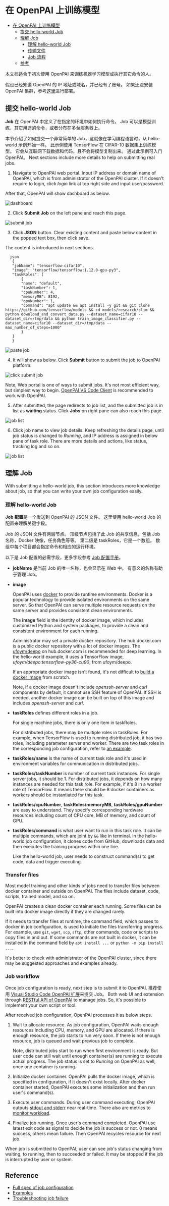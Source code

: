 <!--
  Copyright (c) Microsoft Corporation
  All rights reserved.

  MIT License

  Permission is hereby granted, free of charge, to any person obtaining a copy of this software and associated
  documentation files (the "Software"), to deal in the Software without restriction, including without limitation
  the rights to use, copy, modify, merge, publish, distribute, sublicense, and/or sell copies of the Software, and
  to permit persons to whom the Software is furnished to do so, subject to the following conditions:
  The above copyright notice and this permission notice shall be included in all copies or substantial portions of the Software.

  THE SOFTWARE IS PROVIDED *AS IS*, WITHOUT WARRANTY OF ANY KIND, EXPRESS OR IMPLIED, INCLUDING
  BUT NOT LIMITED TO THE WARRANTIES OF MERCHANTABILITY, FITNESS FOR A PARTICULAR PURPOSE AND
  NONINFRINGEMENT. IN NO EVENT SHALL THE AUTHORS OR COPYRIGHT HOLDERS BE LIABLE FOR ANY CLAIM,
  DAMAGES OR OTHER LIABILITY, WHETHER IN AN ACTION OF CONTRACT, TORT OR OTHERWISE, ARISING FROM,
  OUT OF OR IN CONNECTION WITH THE SOFTWARE OR THE USE OR OTHER DEALINGS IN THE SOFTWARE.
-->

# 在 OpenPAI 上训练模型

- [在 OpenPAI 上训练模型](#train-models-on-openpai) 
  - [提交 hello-world Job](#submit-a-hello-world-job)
  - [理解 Job](#understand-job) 
    - [理解 hello-world Job](#learn-hello-world-job)
    - [传输文件](#transfer-files)
    - [Job 流程](#job-workflow)
  - [参考](#reference)

本文档适合于初次使用 OpenPAI 来训练机器学习模型或执行其它命令的人。

假设已经知道 OpenPAI 的 IP 地址或域名，并已经有了账号。 如果还没安装 OpenPAI 集群，参考[这里](../../../README_zh_CN.md#部署)进行部署。

## 提交 hello-world Job

**Job** 在 OpenPAI 中定义了在指定的环境中如何执行命令。 Job 可以是模型训练，其它用途的命令，或者分布在多台服务器上。

本节介绍了如何提交一个非常简单的 Job，这就像在学习编程语言时，从 hello-world 示例开始一样。 此示例使用 TensorFlow 在 CIFAR-10 数据集上训练模型。 它会从互联网下载数据和代码，且不会将模型复制出来。 通过此示例可入门 OpenPAI。 Next sections include more details to help on submitting real jobs.

1. Navigate to OpenPAI web portal. Input IP address or domain name of OpenPAI, which is from administrator of the OpenPAI cluster. If it doesn't require to login, click *login* link at top right side and input user/password.
  
  After that, OpenPAI will show dashboard as below.
  
  ![dashboard](imgs/web_dashboard.png)

2. Click **Submit Job** on the left pane and reach this page.
  
  ![submit job](imgs/web_submit_job.png)

3. Click **JSON** button. Clear existing content and paste below content in the popped text box, then click save.
  
  The content is introduced in next sections.
  
      json
       {
       "jobName": "tensorflow-cifar10",
       "image": "tensorflow/tensorflow:1.12.0-gpu-py3",
       "taskRoles": [
           {
           "name": "default",
           "taskNumber": 1,
           "cpuNumber": 4,
           "memoryMB": 8192,
           "gpuNumber": 1,
           "command": "apt update && apt install -y git && git clone https://github.com/tensorflow/models && cd models/research/slim && python download_and_convert_data.py --dataset_name=cifar10 --dataset_dir=/tmp/data && python train_image_classifier.py --dataset_name=cifar10 --dataset_dir=/tmp/data --max_number_of_steps=1000"
           }
       ]
       }
  
  ![paste job](imgs/web_paste_json.png)

4. It will show as below. Click **Submit** button to submit the job to OpenPAI platform.
  
  ![click submit job](imgs/web_click_submit_job.png)
  
  Note, Web portal is one of ways to submit jobs. It's not most efficient way, but simplest way to begin. [OpenPAI VS Code Client](../../contrib/pai_vscode/VSCodeExt.md) is recommended to work with OpenPAI.

5. After submitted, the page redirects to job list, and the submitted job is in list as **waiting** status. Click **Jobs** on right pane can also reach this page.
  
  ![job list](imgs/web_job_list.png)

6. Click job name to view job details. Keep refreshing the details page, until job status is changed to *Running*, and IP address is assigned in below pane of task role. There are more details and actions, like status, tracking log and so on.
  
  ![job list](imgs/web_job_details.png)

## 理解 Job

With submitting a hello-world job, this section introduces more knowledge about job, so that you can write your own job configuration easily.

### 理解 hello-world Job

**Job 配置**是一个发送到 OpenPAI 的 JSON 文件。 这里使用 hello-world Job 的配置来理解关键字段。

Job 的 JSON 文件有两层节点。 顶级节点包括了此 Job 的共享信息，包括 Job 名称，Docker 映像，任务角色等等。 第二级是 taskRoles，它是一个数组。 数组中每个项目都会指定命令和相应的运行环境。

以下是 Job 配置的必需字段，更多字段参考 [Job 配置手册](../job_tutorial.md)。

- **jobName** 是当前 Job 的唯一名称，也会显示在 Web 中。 有意义的名称有助于管理 Job。

- **image**
  
  OpenPAI uses [docker](https://www.docker.com/why-docker) to provide runtime environments. Docker is a popular technology to provide isolated environments on the same server. So that OpenPAI can serve multiple resource requests on the same server and provides consistent clean environments.
  
  The **image** field is the identity of docker image, which includes customized Python and system packages, to provide a clean and consistent environment for each running.
  
  Administrator may set a private docker repository. The hub.docker.com is a public docker repository with a lot of docker images. The [ufoym/deepo](https://hub.docker.com/r/ufoym/deepo) on hub.docker.com is recommended for deep learning. In the hello-world example, it uses a TensorFlow image, *ufoym/deepo:tensorflow-py36-cu90*, from ufoym/deepo.
  
  If an appropriate docker image isn't found, it's not difficult to [build a docker image](../job_docker_env.md) from scratch.
  
  Note, if a docker image doesn't include *openssh-server* and *curl* components by default, it cannot use SSH feature of OpenPAI. If SSH is needed, another docker image can be built on top of this image and includes *openssh-server* and *curl*.

- **taskRoles** defines different roles in a job.
  
  For single machine jobs, there is only one item in taskRoles.
  
  For distributed jobs, there may be multiple roles in taskRoles. For example, when TensorFlow is used to running distributed job, it has two roles, including parameter server and worker. There are two task roles in the corresponding job configuration, refer to [an example](../job_tutorial.md#a-complete-example).

- **taskRoles/name** is the name of current task role and it's used in environment variables for communication in distributed jobs.

- **taskRoles/taskNumber** is number of current task instances. For single server jobs, it should be 1. For distributed jobs, it depends on how many instances are needed for this task role. For example, if it's 8 in a worker role of TensorFlow. It means there should be 8 docker containers as workers should be instantiated for this task.

- **taskRoles/cpuNumber**, **taskRoles/memoryMB**, **taskRoles/gpuNumber** are easy to understand. They specify corresponding hardware resources including count of CPU core, MB of memory, and count of GPU.

- **taskRoles/command** is what user want to run in this task role. It can be multiple commands, which are joint by `&&` like in terminal. In the hello-world job configuration, it clones code from GitHub, downloads data and then executes the training progress within one line.
  
  Like the hello-world job, user needs to construct command(s) to get code, data and trigger executing.

### Transfer files

Most model training and other kinds of jobs need to transfer files between docker container and outside on OpenPAI. The files include dataset, code, scripts, trained model, and so on.

OpenPAI creates a clean docker container each running. Some files can be built into docker image directly if they are changed rarely.

If it needs to transfer files at runtime, the command field, which passes to docker in job configuration, is used to initiate the files transferring progress. For example, use `git`, `wget`, `scp`, `sftp`, other commands, code or scripts to copy files in and out. If some commands are not built in docker, it can be installed in the command field by `apt install ...` or `python -m pip install ...`.

It's better to check with administrator of the OpenPAI cluster, since there may be suggested approaches and examples already.

### Job workflow

Once job configuration is ready, next step is to submit it to OpenPAI. 推荐使用 [Visual Studio Code OpenPAI 扩展](../../../contrib/pai_vscode/VSCodeExt_zh_CN.md)来提交 Job。 Both web UI and extension through [RESTful API of OpenPAI](../rest-server/API.md) to manage jobs. So, it's possible to implement your own script or tool.

After received job configuration, OpenPAI processes it as below steps.

1. Wait to allocate resource. As job configuration, OpenPAI waits enough resources including CPU, memory, and GPU are allocated. If there is enough resource, the job starts to run very soon. If there is not enough resource, job is queued and wait previous job to complete.
  
      Note, distributed jobs start to run when first environment is ready. But user code can still wait until enough container(s) are running to execute actual progress. The job status is set to *Running* on OpenPAI as well, once one container is running.
      

2. Initialize docker container. OpenPAI pulls the docker image, which is specified in configuration, if it doesn't exist locally. After docker container started, OpenPAI executes some initialization and then run user's command(s).

3. Execute user commands. During user command executing, OpenPAI outputs [stdout and stderr](troubleshooting_job.md) near real-time. There also are metrics to [monitor workload](troubleshooting_job.md#how-to-check-job-log).

4. Finalize job running. Once user's command completed. OpenPAI use latest exit code as signal to decide the job is success or not. 0 means success, others mean failure. Then OpenPAI recycles resource for next job.

When job is submitted to OpenPAI, user can see job's status changing from waiting, to running, then to succeeded or failed. It may be stopped if the job is interrupted by user or system.

## Reference

- [Full spec of job configuration](../job_tutorial.md)
- [Examples](../../../examples)
- [Troubleshooting job failure](troubleshooting_job.md)